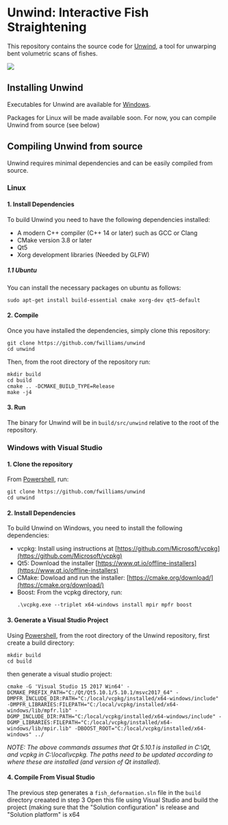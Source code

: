# Unwind: Interactive Fish Straightening

This repository contains the source code for [Unwind](https://arxiv.org/abs/1904.04890), a tool for unwarping bent volumetric scans of fishes.

![](https://github.com/fwilliams/unwind/blob/master/img/teaser.png)

## Installing Unwind
Executables for Unwind are available for [Windows](https://drive.google.com/open?id=1sMOADLW4UndNcVG1y5wLlFNg16LJLoGY). 

Packages for Linux will be made available soon. For now, you can compile Unwind from source (see below)

## Compiling Unwind from source
Unwind requires minimal dependencies and can be easily compiled from source.


### Linux

#### 1. Install Dependencies
To build Unwind you need to have the following dependencies installed:
* A modern C++ compiler (C++ 14 or later) such as GCC or Clang
* CMake version 3.8 or later
* Qt5 
* Xorg development libraries (Needed by GLFW)
##### 1.1 Ubuntu
You can install the necessary packages on ubuntu as follows:
```
sudo apt-get install build-essential cmake xorg-dev qt5-default
```

#### 2. Compile
Once you have installed the dependencies, simply clone this repository:
```
git clone https://github.com/fwilliams/unwind
cd unwind
```

Then, from the root directory of the repository run:
```
mkdir build
cd build
cmake .. -DCMAKE_BUILD_TYPE=Release
make -j4
```

#### 3. Run
The binary for Unwind will be in `build/src/unwind` relative to the root of the repository.

### Windows with Visual Studio

#### 1. Clone the repository
From [Powershell](https://docs.microsoft.com/en-us/powershell/scripting/install/installing-powershell-core-on-windows?view=powershell-6), run:
```
git clone https://github.com/fwilliams/unwind
cd unwind
```

#### 2. Install Dependencies
To build Unwind on Windows, you need to install the following dependencies:
* vcpkg: Install using instructions at [https://github.com/Microsoft/vcpkg](https://github.com/Microsoft/vcpkg)
* Qt5: Download the installer [https://www.qt.io/offline-installers](https://www.qt.io/offline-installers)
* CMake: Dowload and run the installer: [https://cmake.org/download/](https://cmake.org/download/)
* Boost: From the vcpkg directory, run:
    ```
    .\vcpkg.exe --triplet x64-windows install mpir mpfr boost
    ```

#### 3. Generate a Visual Studio Project
Using [Powershell](https://docs.microsoft.com/en-us/powershell/scripting/install/installing-powershell-core-on-windows?view=powershell-6), from the root directory of the Unwind repository, first create a build directory:
```
mkdir build
cd build
```
then generate a visual studio project:
```
cmake -G 'Visual Studio 15 2017 Win64' -DCMAKE_PREFIX_PATH="C:/Qt/Qt5.10.1/5.10.1/msvc2017_64" -DMPFR_INCLUDE_DIR:PATH="C:/local/vcpkg/installed/x64-windows/include" -DMPFR_LIBRARIES:FILEPATH="C:/local/vcpkg/installed/x64-windows/lib/mpfr.lib" -DGMP_INCLUDE_DIR:PATH="C:/local/vcpkg/installed/x64-windows/include" -DGMP_LIBRARIES:FILEPATH="C:/local/vcpkg/installed/x64-windows/lib/mpir.lib" -DBOOST_ROOT="C:/local/vcpkg/installed/x64-windows" ../
```
*NOTE: The above commands assumes that Qt 5.10.1 is installed in C:\Qt, and vcpkg in C:\local\vcpkg. 
The paths need to be updated according to where these are installed (and version of Qt installed).*

#### 4. Compile From Visual Studio
The previous step generates a `fish_deformation.sln` file in the `build` directory creaated in step 3
Open this file using Visual Studio and build the project (making sure that the "Solution configuration" is release and "Solution platform" is x64
